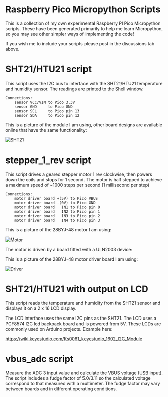 # Raspberry Pico Micropython Scripts

This is a collection of my own experimental Raspberry PI Pico Micropython scripts. These have been generated primarily to help me learn Micropython, so you may see other simpler ways of implementing the code!

If you wish me to include your scripts please post in the discussions tab above.

# SHT21/HTU21 script

This script uses the I2C bus to interface with the SHT21/HTU21 temperature and humidity sensor. The readings are printed to the Shell window.
```
Connections:
    sensor VCC/VIN to Pico 3.3V
    sensor GND     to Pico GND
    sensor SCL     to Pico pin 13
    sensor SDA     to Pico pin 12
```
This is a picture of the module I am using, other board designs are available online that have the same functionality:


![SHT21](https://i.imgur.com/2buOhkE.png)

# stepper_1_rev script

This script drives a geared stepper motor 1 rev clockwise, then powers down the coils and stops for 1 second. The motor is half stepped to achieve a maximum speed of ~1000 steps per second (1 millisecond per step)
```
Connections:
    motor driver board +(5V) to Pico VBUS
    motor driver board -(0V) to Pico GND
    motor driver board   IN1 to Pico pin 0
    motor driver board   IN2 to Pico pin 1
    motor driver board   IN3 to Pico pin 2
    motor driver board   IN4 to Pico pin 3

```
This is a picture of the 28BYJ-48 motor I am using:

![Motor](https://i.imgur.com/rEpvvsX.png?1)

The motor is driven by a board fitted with a ULN2003 device:

This is a picture of the 28BYJ-48 motor driver board I am using:

![Driver](https://i.imgur.com/OdMqjvX.png)

# SHT21/HTU21 with output on LCD

This script reads the temperature and humidity from the SHT21 sensor and displays it on a 2 x 16 LCD display.

The LCD interface uses the same I2C pins as the SHT21. The LCD uses a PCF8574 I2C lcd backpack board and is powered from 5V. These LCDs are commonly used on Arduino projects. Example here:

https://wiki.keyestudio.com/Ks0061_keyestudio_1602_I2C_Module

# vbus_adc script

Measure the ADC 3 input value and calculate the VBUS voltage (USB input). The script includes a fudge factor of 5.0/3.11 so the calculated voltage correspond to that measured with a multimeter. The fudge factor may vary between boards and in different operating conditions.
